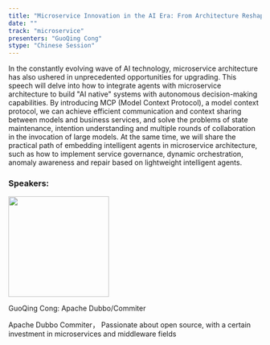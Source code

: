 ```yaml
---
title: "Microservice Innovation in the AI Era: From Architecture Reshaping to Agent Driven Development"
date: ""
track: "microservice"
presenters: "GuoQing Cong"
stype: "Chinese Session"
---
```


In the constantly evolving wave of AI technology, microservice architecture has also ushered in unprecedented opportunities for upgrading. This speech will delve into how to integrate agents with microservice architecture to build "AI native" systems with autonomous decision-making capabilities. By introducing MCP (Model Context Protocol), a model context protocol, we can achieve efficient communication and context sharing between models and business services, and solve the problems of state maintenance, intention understanding and multiple rounds of collaboration in the invocation of large models. At the same time, we will share the practical path of embedding intelligent agents in microservice architecture, such as how to implement service governance, dynamic orchestration, anomaly awareness and repair based on lightweight intelligent agents.

### Speakers:


<img src="https://sessionize.com/image/3aa9-400o400o1-RgrYnToTdtH4CBGkoGkrBt.jpg" width="200" /><br/>

GuoQing Cong: Apache Dubbo/Commiter

Apache Dubbo Commiter， Passionate about open source, with a certain investment in microservices and middleware fields
